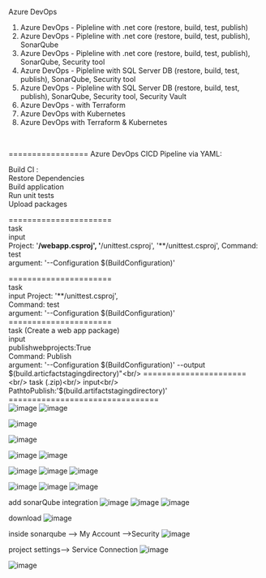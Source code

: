 Azure DevOps

1) Azure DevOps - Pipleline with .net core (restore, build, test, publish) <br/>
2) Azure DevOps - Pipleline with .net core (restore, build, test, publish), SonarQube<br/>
3) Azure DevOps - Pipleline with .net core (restore, build, test, publish), SonarQube, Security tool<br/>
4) Azure DevOps - Pipleline with SQL Server DB (restore, build, test, publish), SonarQube, Security tool<br/>
5) Azure DevOps - Pipleline with SQL Server DB (restore, build, test, publish), SonarQube, Security tool, Security Vault<br/>
6) Azure DevOps - with Terraform<br/>
7) Azure DevOps with Kubernetes<br/>
8) Azure DevOps with Terraform & Kubernetes<br/>
<br/>

=================
Azure DevOps CICD Pipeline via YAML:<br/>

Build CI :<br/>
Restore Dependencies<br/>
Build application<br/>
Run unit tests<br/>
Upload packages<br/>

======================<br/>
task <br/>
 input<br/>
   Project: '**/webapp.csproj', '**/unittest.csproj', '**/unittest.csproj', Command: test<br/>
   argument: '--Configuration $(BuildConfiguration)'<br/>

======================<br/>
task <br/>
 input
   Project:  '**/unittest.csproj', <br/>
   Command: test<br/>
   argument: '--Configuration $(BuildConfiguration)'<br/>
======================<br/>
task  (Create a web app package)<br/>
 input<br/>
   publishwebprojects:True<br/>
   Command: Publish<br/>
   argument: '--Configuration $(BuildConfiguration)' --output $(build.articfactstagingdirectory)"<br/>
======================<br/>
task  (.zip)<br/>
 input<br/>
    PathtoPublish:'$(build.artifactstagingdirectory)'<br/>
================================<br/>
![image](https://user-images.githubusercontent.com/43515480/232720861-acb676cc-886c-4029-999e-bf62f2bd067a.png)
![image](https://user-images.githubusercontent.com/43515480/232720888-4fc743ce-797c-4689-a5e5-a40c38170da4.png)

![image](https://user-images.githubusercontent.com/43515480/232720725-17076258-2de3-4130-a0c7-1e130b8e3d27.png)





![image](https://user-images.githubusercontent.com/43515480/232722724-a023fc19-41b2-4321-af30-b819e71e1923.png)

![image](https://user-images.githubusercontent.com/43515480/232724090-2132ff46-ae33-45fc-bf7b-6879004e6415.png)
![image](https://user-images.githubusercontent.com/43515480/232724242-b1dfcc1e-05ea-4f00-aee1-dafcd6970119.png)

![image](https://user-images.githubusercontent.com/43515480/232724392-6eb2be6f-080d-46cf-ac03-93288e9031ac.png)
![image](https://user-images.githubusercontent.com/43515480/232724466-5552655f-87fe-4566-a548-6dba651c0aa8.png)
![image](https://user-images.githubusercontent.com/43515480/232724520-bfd57092-287c-4c7e-a430-a636007abb8b.png)

![image](https://user-images.githubusercontent.com/43515480/232724662-76471b3f-38e0-4fa0-8caa-5c7344d2b5aa.png)
![image](https://user-images.githubusercontent.com/43515480/232724697-1334dc4e-37d9-48f6-81c8-7ad5bd901ffd.png)
![image](https://user-images.githubusercontent.com/43515480/232724756-0d7924ed-7cfb-4421-92d1-13f0b9516507.png)

add sonarQube integration
![image](https://user-images.githubusercontent.com/43515480/232734094-188c0dfa-52f2-4fe3-93f4-f5a5cd2d2dda.png)
![image](https://user-images.githubusercontent.com/43515480/232734211-4abbc267-0360-432e-a814-590a7512cb1a.png)
![image](https://user-images.githubusercontent.com/43515480/232735059-bd766cfa-1750-498a-bac8-0cfd45871527.png)

download
![image](https://user-images.githubusercontent.com/43515480/232735082-08226255-6272-41bf-9bff-5bbfa617b0ea.png)

inside sonarqube --> My Account -->Security
![image](https://user-images.githubusercontent.com/43515480/232739650-b7a24f17-77ae-4e4e-b5d7-0b5bdcb7be92.png)

project settings--> Service Connection
![image](https://user-images.githubusercontent.com/43515480/232740037-1c38501e-ada1-412b-ad0b-9f100d8d8386.png)

![image](https://user-images.githubusercontent.com/43515480/232740567-94925e14-f9b9-4112-b841-fcba5c39daa6.png)


